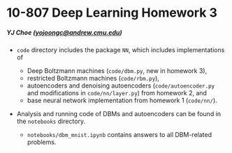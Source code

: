 # 10-807 Deep Learning Homework 3

##### YJ Choe (yojoongc@andrew.cmu.edu)

* `code` directory includes the package `NN`, which includes implementations of 
    * Deep Boltzmann machines (`code/dbm.py`, new in homework 3), 
    * restricted Boltzmann machines (`code/rbm.py`), 
    * autoencoders and denoising autoencoders (`code/autoencoder.py` and modifications in `code/nn/layer.py`) from homework 2, and 
    * base neural network implementation from homework 1 (`code/nn/`). 

* Analysis and running code of DBMs and autoencoders can be found in the `notebooks` directory. 
    * `notebooks/dbm_mnist.ipynb` contains answers to all DBM-related problems.
